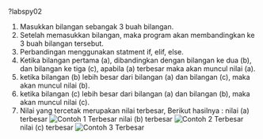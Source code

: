 ?labspy02
1. Masukkan bilangan sebangak 3 buah bilangan.
2. Setelah memasukkan bilangan, maka program akan membandingkan ke 3 buah bilangan tersebut.
3. Perbandingan menggunakan statment if, elif, else.
4. Ketika bilangan pertama (a), dibandingkan dengan bilangan ke dua (b), dan bilangan ke tiga (c), apabila (a) terbesar maka akan muncul nilai (a).
5. ketika bilangan (b) lebih besar dari bilangan (a) dan bilangan (c), maka akan muncul nilai (b).
6. ketika bilangan (c) lebih besar dari bilangan (a) dan bilangan (b), maka akan muncul nilai (c).
7. Nilai yang tercetak merupakan nilai terbesar, Berikut hasilnya :
nilai (a) terbesar
![Contoh 1 Terbesar](https://user-images.githubusercontent.com/56815154/67788238-90a7b000-faa4-11e9-8b42-fe937f98c9a3.png)
nilai (b) terbesar
![Contoh 2 Terbesar](https://user-images.githubusercontent.com/56815154/67788247-93a2a080-faa4-11e9-9894-00c4f81697e7.png)
nilai (c) terbesar
![Contoh 3 Terbesar](https://user-images.githubusercontent.com/56815154/67788254-969d9100-faa4-11e9-9d55-4a8ca0a8ff2e.png)

